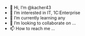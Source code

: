 - 👋 Hi, I’m @kacher43
- 👀 I’m interested in IT, 1C:Enterprise
- 🌱 I’m currently learning any
- 💞️ I’m looking to collaborate on ...
- 📫 How to reach me ...

<!---
kacher43/kacher43 is a ✨ special ✨ repository because its `README.md` (this file) appears on your GitHub profile.
You can click the Preview link to take a look at your changes.
--->
